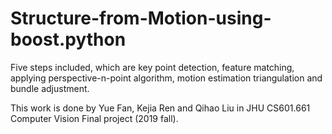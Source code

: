# Structure-from-Motion-using-boost.python
Five steps included, which are key point detection, feature matching, applying perspective-n-point algorithm, motion estimation triangulation and bundle adjustment.

This work is done by Yue Fan, Kejia Ren and Qihao Liu in JHU CS601.661 Computer Vision Final project (2019 fall).
